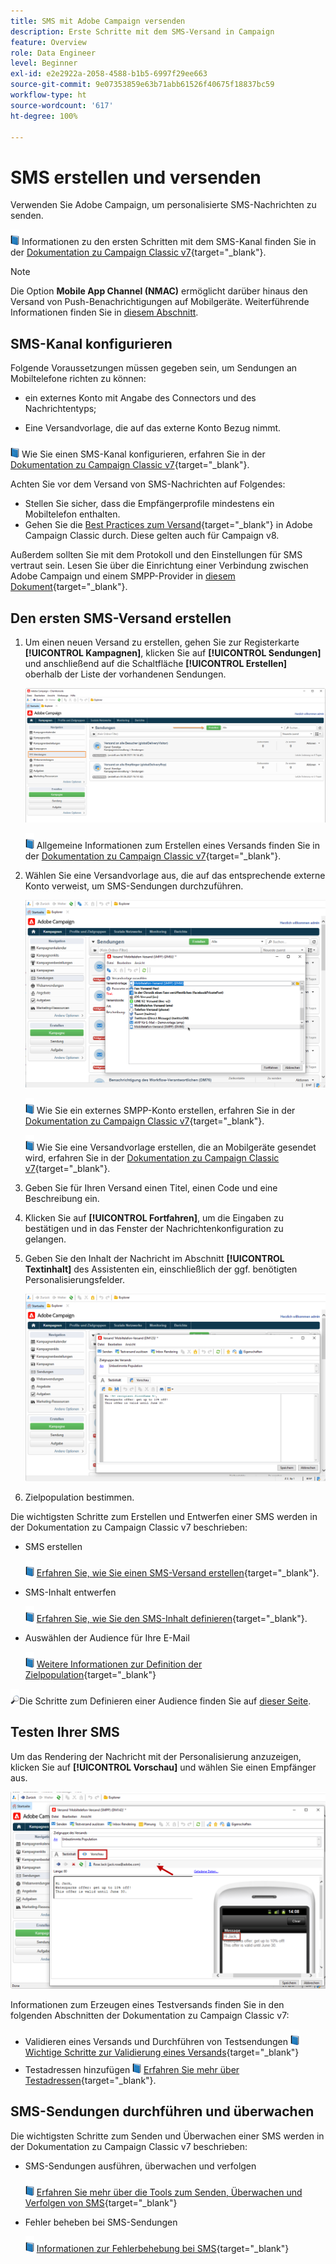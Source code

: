 ```yaml
---
title: SMS mit Adobe Campaign versenden
description: Erste Schritte mit dem SMS-Versand in Campaign
feature: Overview
role: Data Engineer
level: Beginner
exl-id: e2e2922a-2058-4588-b1b5-6997f29ee663
source-git-commit: 9e07353859e63b71abb61526f40675f18837bc59
workflow-type: ht
source-wordcount: '617'
ht-degree: 100%

---
```


# SMS erstellen und versenden

Verwenden Sie Adobe Campaign, um personalisierte SMS-Nachrichten zu senden.

![](../assets/do-not-localize/book.png) Informationen zu den ersten Schritten mit dem SMS-Kanal finden Sie in der [Dokumentation zu Campaign Classic v7](https://experienceleague.adobe.com/docs/campaign-classic/using/sending-messages/sending-messages-on-mobiles/sms-channel.html?lang=de#sending-messages){target=&quot;_blank&quot;}.

>[!NOTE]
>
>Die Option **Mobile App Channel (NMAC)** ermöglicht darüber hinaus den Versand von Push-Benachrichtigungen auf Mobilgeräte. Weiterführende Informationen finden Sie in [diesem Abschnitt](push.md).

## SMS-Kanal konfigurieren

Folgende Voraussetzungen müssen gegeben sein, um Sendungen an Mobiltelefone richten zu können:

* ein externes Konto mit Angabe des Connectors und des Nachrichtentyps;

* Eine Versandvorlage, die auf das externe Konto Bezug nimmt.

![](../assets/do-not-localize/book.png) Wie Sie einen SMS-Kanal konfigurieren, erfahren Sie in der [Dokumentation zu Campaign Classic v7](https://experienceleague.adobe.com/docs/campaign-classic/using/sending-messages/sending-messages-on-mobiles/sms-set-up.html?lang=de#sending-messages){target=&quot;_blank&quot;}.

Achten Sie vor dem Versand von SMS-Nachrichten auf Folgendes:

* Stellen Sie sicher, dass die Empfängerprofile mindestens ein Mobiltelefon enthalten.
* Gehen Sie die [Best Practices zum Versand](https://experienceleague.adobe.com/docs/campaign-classic/using/sending-messages/key-steps-when-creating-a-delivery/delivery-bestpractices/delivery-best-practices.html?lang=de#sending-messages){target=&quot;_blank&quot;} in Adobe Campaign Classic durch. Diese gelten auch für Campaign v8.

Außerdem sollten Sie mit dem Protokoll und den Einstellungen für SMS vertraut sein. Lesen Sie über die Einrichtung einer Verbindung zwischen Adobe Campaign und einem SMPP-Provider in [diesem Dokument](https://experienceleague.adobe.com/docs/campaign-classic/using/sending-messages/sending-messages-on-mobiles/sms-protocol.html?lang=de#sending-messages){target=&quot;_blank&quot;}.

## Den ersten SMS-Versand erstellen

1. Um einen neuen Versand zu erstellen, gehen Sie zur Registerkarte **[!UICONTROL Kampagnen]**, klicken Sie auf **[!UICONTROL Sendungen]** und anschließend auf die Schaltfläche **[!UICONTROL Erstellen]** oberhalb der Liste der vorhandenen Sendungen.

   ![](assets/delivery_step_1.png)

   ![](../assets/do-not-localize/book.png) Allgemeine Informationen zum Erstellen eines Versands finden Sie in der [Dokumentation zu Campaign Classic v7](https://experienceleague.adobe.com/docs/campaign-classic/using/sending-messages/key-steps-when-creating-a-delivery/steps-about-delivery-creation-steps.html?lang=de#sending-messages){target=&quot;_blank&quot;}.

1. Wählen Sie eine Versandvorlage aus, die auf das entsprechende externe Konto verweist, um SMS-Sendungen durchzuführen.

   ![](assets/sms-template-list.png)

   ![](../assets/do-not-localize/book.png) Wie Sie ein externes SMPP-Konto erstellen, erfahren Sie in der [Dokumentation zu Campaign Classic v7](https://experienceleague.adobe.com/docs/campaign-classic/using/sending-messages/sending-messages-on-mobiles/sms-set-up.html?lang=de#creating-an-smpp-external-account){target=&quot;_blank&quot;}.

   ![](../assets/do-not-localize/book.png) Wie Sie eine Versandvorlage erstellen, die an Mobilgeräte gesendet wird, erfahren Sie in der [Dokumentation zu Campaign Classic v7](https://experienceleague.adobe.com/docs/campaign-classic/using/sending-messages/sending-messages-on-mobiles/sms-set-up.html?lang=de#changing-the-delivery-template){target=&quot;_blank&quot;}.

1. Geben Sie für Ihren Versand einen Titel, einen Code und eine Beschreibung ein.

1. Klicken Sie auf **[!UICONTROL Fortfahren]**, um die Eingaben zu bestätigen und in das Fenster der Nachrichtenkonfiguration zu gelangen.

1. Geben Sie den Inhalt der Nachricht im Abschnitt **[!UICONTROL Textinhalt]** des Assistenten ein, einschließlich der ggf. benötigten Personalisierungsfelder.

   ![](assets/sms-content.png)

1. Zielpopulation bestimmen.

Die wichtigsten Schritte zum Erstellen und Entwerfen einer SMS werden in der Dokumentation zu Campaign Classic v7 beschrieben:

* SMS erstellen

   ![](../assets/do-not-localize/book.png) [Erfahren Sie, wie Sie einen SMS-Versand erstellen](https://experienceleague.adobe.com/docs/campaign-classic/using/sending-messages/sending-messages-on-mobiles/sms-create.html?lang=de#sending-messages){target=&quot;_blank&quot;}.

* SMS-Inhalt entwerfen

   ![](../assets/do-not-localize/book.png) [Erfahren Sie, wie Sie den SMS-Inhalt definieren](https://experienceleague.adobe.com/docs/campaign-classic/using/sending-messages/sending-messages-on-mobiles/sms-create.html?lang=de#defining-the-sms-content){target=&quot;_blank&quot;}.

* Auswählen der Audience für Ihre E-Mail

   ![](../assets/do-not-localize/book.png) [Weitere Informationen zur Definition der Zielpopulation](https://experienceleague.adobe.com/docs/campaign-classic/using/sending-messages/key-steps-when-creating-a-delivery/steps-defining-the-target-population.html?lang=de){target=&quot;_blank&quot;}

![](../assets/do-not-localize/glass.png)Die Schritte zum Definieren einer Audience finden Sie auf [dieser Seite](../start/audiences.md).

## Testen Ihrer SMS

Um das Rendering der Nachricht mit der Personalisierung anzuzeigen, klicken Sie auf **[!UICONTROL Vorschau]** und wählen Sie einen Empfänger aus.

![](assets/sms-preview.png)

Informationen zum Erzeugen eines Testversands finden Sie in den folgenden Abschnitten der Dokumentation zu Campaign Classic v7:

* Validieren eines Versands und Durchführen von Testsendungen
   ![](../assets/do-not-localize/book.png) [Wichtige Schritte zur Validierung eines Versands](https://experienceleague.adobe.com/docs/campaign-classic/using/sending-messages/key-steps-when-creating-a-delivery/steps-validating-the-delivery.html?lang=de){target=&quot;_blank&quot;}
* Testadressen hinzufügen
   ![](../assets/do-not-localize/book.png) [Erfahren Sie mehr über Testadressen](https://experienceleague.adobe.com/docs/campaign-classic/using/sending-messages/using-seed-addresses/about-seed-addresses.html?lang=de){target=&quot;_blank&quot;}.

## SMS-Sendungen durchführen und überwachen

Die wichtigsten Schritte zum Senden und Überwachen einer SMS werden in der Dokumentation zu Campaign Classic v7 beschrieben:

* SMS-Sendungen ausführen, überwachen und verfolgen

   ![](../assets/do-not-localize/book.png) [Erfahren Sie mehr über die Tools zum Senden, Überwachen und Verfolgen von SMS](https://experienceleague.adobe.com/docs/campaign-classic/using/sending-messages/sending-messages-on-mobiles/sms-send.html?lang=de#sending-messages){target=&quot;_blank&quot;}

* Fehler beheben bei SMS-Sendungen

   ![](../assets/do-not-localize/book.png) [Informationen zur Fehlerbehebung bei SMS](https://experienceleague.adobe.com/docs/campaign-classic/using/sending-messages/sending-messages-on-mobiles/troubleshooting-sms.html?lang=de#sending-messages){target=&quot;_blank&quot;}
